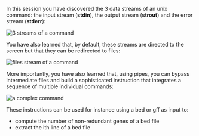 <script>
import Quiz from "components/Quiz.svelte";
</script>

In this session you have discovered the 3 data streams of an unix command: the input stream (**stdin**), the output stream (**strout**) and the error stream (**stderr**):

<img src="/data/linux_basics_session04/stream_in_out_err.png" style="max-width:100%" alt="3 streams of a command">

You have also learned that, by default, these streams are directed to the screen but that they can be redirected to files:

<img src="/data/linux_basics_session04/stream_in_outfile_errfile.png" style="max-width:100%" alt="files stream of a command">

More importantly, you have also learned that, using pipes, you can bypass intermediate files and build a sophisticated instruction that integrates a sequence of multiple individual commands:

<img src="/data/linux_basics_session04/stream_pipe.png" style="max-width:100%" alt="a complex command">

These instructions can be used for instance using a bed or gff as input to:

*  compute the number of non-redundant genes of a bed file
*  extract the ith line of a bed file
